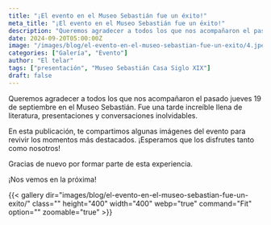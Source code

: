 ```yaml
---
title: "¡El evento en el Museo Sebastián fue un éxito!"
meta_title: "¡El evento en el Museo Sebastián fue un éxito!"
description: "Queremos agradecer a todos los que nos acompañaron el pasado jueves 19 de septiembre en el Museo Sebastián."
date: 2024-09-20T05:00:00Z
image: "/images/blog/el-evento-en-el-museo-sebastian-fue-un-exito/4.jpeg"
categories: ["Galería", "Evento"]
author: "El telar"
tags: ["presentación", "Museo Sebastián Casa Siglo XIX"]
draft: false
---
```


Queremos agradecer a todos los que nos acompañaron el pasado jueves 19 de septiembre en el Museo Sebastián. Fue una tarde increíble llena de literatura, presentaciones y conversaciones inolvidables.

En esta publicación, te compartimos algunas imágenes del evento para revivir los momentos más destacados. ¡Esperamos que los disfrutes tanto como nosotros!

Gracias de nuevo por formar parte de esta experiencia.

¡Nos vemos en la próxima!

{{< gallery dir="images/blog/el-evento-en-el-museo-sebastian-fue-un-exito/" class="" height="400" width="400" webp="true" command="Fit" option="" zoomable="true" >}}
